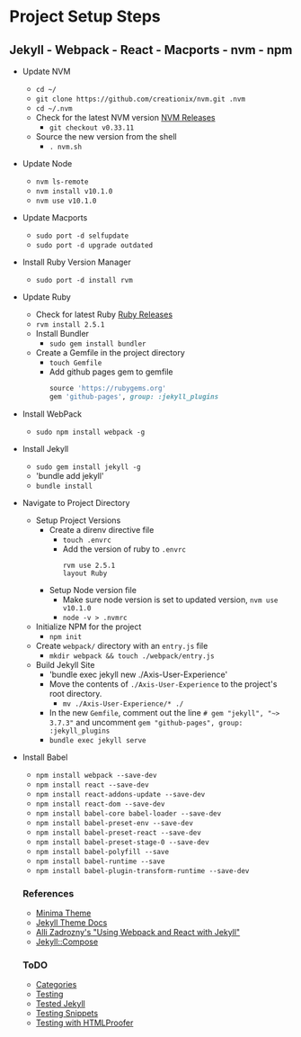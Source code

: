 # Project Setup Steps
## Jekyll - Webpack - React - Macports - nvm - npm

- Update NVM
    + `cd ~/`
    + `git clone https://github.com/creationix/nvm.git .nvm`
    + `cd ~/.nvm`
    + Check for the latest NVM version [NVM Releases](https://github.com/creationix/nvm/releases)
        * `git checkout v0.33.11`
    + Source the new version from the shell
        * `. nvm.sh`
- Update Node
    + `nvm ls-remote`
    + `nvm install v10.1.0`
    + `nvm use v10.1.0`   
- Update Macports
    + `sudo port -d selfupdate`
    + `sudo port -d upgrade outdated`
- Install Ruby Version Manager
    + `sudo port -d install rvm` 
- Update Ruby
    + Check for latest Ruby [Ruby Releases](https://www.ruby-lang.org/en/downloads/releases/)
    + `rvm install 2.5.1`
    + Install Bundler
        * `sudo gem install bundler` 
    + Create a Gemfile in the project directory
        * `touch Gemfile` 
        * Add github pages gem to gemfile
            ```Ruby
            source 'https://rubygems.org'
            gem 'github-pages', group: :jekyll_plugins
            ``` 
- Install WebPack
    + `sudo npm install webpack -g`
- Install Jekyll
    + `sudo gem install jekyll -g`
    + 'bundle add jekyll'
    + `bundle install`
- Navigate to Project Directory
    + Setup Project Versions
        * Create a direnv directive file
            - `touch .envrc`
            - Add the version of ruby to `.envrc`
                ```shell
                rvm use 2.5.1
                layout Ruby
                ```
        * Setup Node version file
            - Make sure node version is set to updated version, `nvm use v10.1.0`
            - `node -v > .nvmrc`
    + Initialize NPM for the project
        * `npm init`
    + Create `webpack/` directory with an `entry.js` file
        * `mkdir webpack && touch ./webpack/entry.js`
    + Build Jekyll Site
        * 'bundle exec jekyll new ./Axis-User-Experience'
        * Move the contents of `./Axis-User-Experience` to the project's root directory.
            - `mv ./Axis-User-Experience/* ./`
        * In the new `Gemfile`, comment out the line `# gem "jekyll", "~> 3.7.3"` and uncomment `gem "github-pages", group: :jekyll_plugins`
        * `bundle exec jekyll serve`
- Install Babel
    + `npm install webpack --save-dev`
    + `npm install react --save-dev`
    + `npm install react-addons-update --save-dev`
    + `npm install react-dom --save-dev`
    + `npm install babel-core babel-loader --save-dev`
    + `npm install babel-preset-env --save-dev`
    + `npm install babel-preset-react --save-dev`
    + `npm install babel-preset-stage-0 --save-dev`
    + `npm install babel-polyfill --save`
    + `npm install babel-runtime --save`
    + `npm install babel-plugin-transform-runtime --save-dev`



    ### References
    - [Minima Theme](https://github.com/jekyll/minima)
    - [Jekyll Theme Docs](https://jekyllrb.com/docs/themes/)
    - [Alli Zadrozny's "Using Webpack and React with Jekyll"](https://medium.com/@allizadrozny/using-webpack-and-react-with-jekyll-cfe137f8a2cc)
    - [Jekyll::Compose](https://github.com/jekyll/jekyll-compose/blob/master/README.md)

    ### ToDO
    - [Categories](https://blog.webjeda.com/jekyll-categories/)
    - [Testing](https://dev.to/phansch/testing-your-jekyll-website-with-htmlproofer-c6i)
    - [Tested Jekyll](https://gist.github.com/deanmarano/aeae5cd2d357fec1b06e30ead397d4e3)
    - [Testing Snippets](https://www.rubypigeon.com/posts/testing-example-code-in-your-jekyll-posts/)
    - [Testing with HTMLProofer](http://sven-amann.de/blog/2017/01/test-jekyll-builds/)
